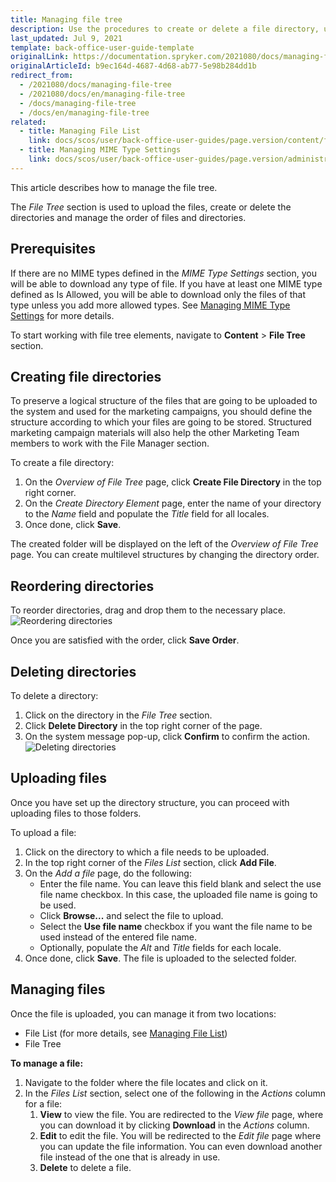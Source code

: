 ```yaml
---
title: Managing file tree
description: Use the procedures to create or delete a file directory, upload media files, change the order for file directories in the Back Office.
last_updated: Jul 9, 2021
template: back-office-user-guide-template
originalLink: https://documentation.spryker.com/2021080/docs/managing-file-tree
originalArticleId: b9ec164d-4687-4d68-ab77-5e98b284dd1b
redirect_from:
  - /2021080/docs/managing-file-tree
  - /2021080/docs/en/managing-file-tree
  - /docs/managing-file-tree
  - /docs/en/managing-file-tree
related:
  - title: Managing File List
    link: docs/scos/user/back-office-user-guides/page.version/content/file-manager/managing-file-list.html
  - title: Managing MIME Type Settings
    link: docs/scos/user/back-office-user-guides/page.version/administration/mime-type-settings/managing-mime-type-settings.html
---
```


This article describes how to manage the file tree.

The *File Tree* section is used to upload the files, create or delete the directories and manage the order of files and directories.

## Prerequisites

If there are no MIME types defined in the *MIME Type Settings* section, you will be able to download any type of file. If you have at least one MIME type defined as Is Allowed, you will be able to download only the files of that type unless you add more allowed types. See [Managing MIME Type Settings](/docs/scos/user/back-office-user-guides/{{page.version}}/administration/mime-type-settings/managing-mime-type-settings.html) for more details.

To start working with file tree elements, navigate to **Content** > **File Tree** section.

## Creating file directories

To preserve a logical structure of the files that are going to be uploaded to the system and used for the marketing campaigns, you should define the structure according to which your files are going to be stored. Structured marketing campaign materials will also help the other Marketing Team members to work with the File Manager section.

To create a file directory:
1. On the *Overview of File Tree* page, click **Create File Directory**  in the top right corner.
2. On the *Create Directory Element* page, enter the name of your directory to the *Name* field and populate the *Title* field for all locales.
3. Once done, click **Save**.

The created folder will be displayed on the left of the *Overview of File Tree* page.
You can create multilevel structures by changing the directory order.

## Reordering directories

To reorder directories, drag and drop them to the necessary place.
![Reordering directories](https://spryker.s3.eu-central-1.amazonaws.com/docs/User+Guides/Back+Office+User+Guides/File+Manager/Managing+File+Tree/reordering-directories.gif)

Once you are satisfied with the order, click **Save Order**.

## Deleting directories

To delete a directory:
1. Click on the directory in the *File Tree* section.
2. Click **Delete Directory** in the top right corner of the page.
3. On the system message pop-up, click **Confirm** to confirm the action.
![Deleting directories](https://spryker.s3.eu-central-1.amazonaws.com/docs/User+Guides/Back+Office+User+Guides/File+Manager/Managing+File+Tree/deleting-directories.gif)

## Uploading files

Once you have set up the directory structure, you can proceed with uploading files to those folders.

To upload a file:
1. Click on the directory to which a file needs to be uploaded.
2. In the top right corner of the *Files List* section, click **Add File**.
3. On the *Add a file* page, do the following:
    * Enter the file name.
        You can leave this field blank and select the use file name checkbox. In this case, the uploaded file name is going to be used.
     * Click **Browse...** and select the file to upload.
     * Select the **Use file name** checkbox if you want the file name to be used instead of the entered file name.
     * Optionally, populate the *Alt* and *Title* fields for each locale.
4. Once done, click **Save**.
The file is uploaded to the selected folder.

## Managing files

Once the file is uploaded, you can manage it from two locations:
* File List (for more details, see [Managing File List](/docs/scos/user/back-office-user-guides/{{page.version}}/content/file-manager/managing-file-list.html))
* File Tree

**To manage a file:**
1. Navigate to the folder where the file locates and click on it.
2. In the *Files List* section, select one of the following in the *Actions* column for a file:
    1. **View** to view the file. You are redirected to the *View file* page, where you can download it by clicking **Download** in the *Actions* column.
    2. **Edit** to edit the file. You will be redirected to the *Edit file* page where you can update the file information. You can even download another file instead of the one that is already in use.
    3. **Delete** to delete a file.
